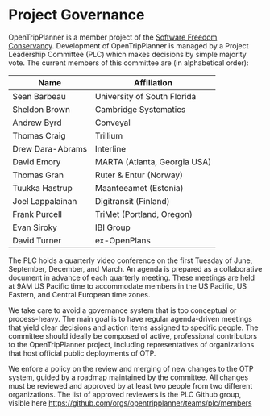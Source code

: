 # Project Governance

OpenTripPlanner is a member project of the [Software Freedom Conservancy](https://sfconservancy.org/members/current/). Development of OpenTripPlanner is managed by a Project Leadership Committee (PLC) which makes decisions by simple majority vote. The current members of this committee are (in alphabetical order):

| Name              | Affiliation                 |
|-------------------|-----------------------------|
| Sean Barbeau      | University of South Florida |
| Sheldon Brown     | Cambridge Systematics       |
| Andrew Byrd       | Conveyal                    |
| Thomas Craig      | Trillium                    |
| Drew Dara-Abrams  | Interline                   |
| David Emory       | MARTA (Atlanta, Georgia USA)|
| Thomas Gran       | Ruter & Entur (Norway)      |
| Tuukka Hastrup    | Maanteeamet (Estonia)       |
| Joel Lappalainan  | Digitransit (Finland)       |
| Frank Purcell     | TriMet (Portland, Oregon)   |
| Evan Siroky       | IBI Group                   |
| David Turner      | ex-OpenPlans                |

The PLC holds a quarterly video conference on the first Tuesday of June, September, December, and March. An agenda is prepared as a collaborative document in advance of each quarterly meeting. These meetings are held at 9AM US Pacific time to accommodate members in the US Pacific, US Eastern, and Central European time zones.

We take care to avoid a governance system that is too conceptual or process-heavy. The main goal is to have regular agenda-driven meetings that yield clear decisions and action items assigned to specific people. The committee should ideally be composed of active, professional contributors to the OpenTripPlanner project, including representatives of organizations that host official public deployments of OTP.

We enfore a policy on the review and merging of new changes to the OTP system, guided by a roadmap maintained by the committee. All changes must be reviewed and approved by at least two people from two different organizations. The list of approved reviewers is the PLC Github group, visible here https://github.com/orgs/opentripplanner/teams/plc/members

